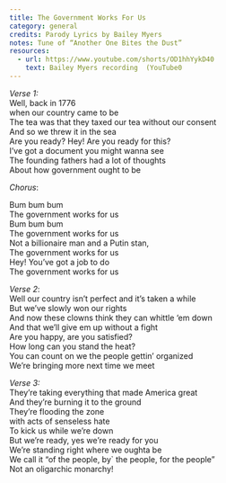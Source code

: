 ```yaml
---
title: The Government Works For Us
category: general
credits: Parody Lyrics by Bailey Myers
notes: Tune of “Another One Bites the Dust”
resources:
  - url: https://www.youtube.com/shorts/OD1hhYykD40
    text: Bailey Myers recording  (YouTube0
---
```

*Verse 1:*\
Well, back in 1776\
when our country came to be\
The tea was that they taxed our tea without our consent\
And so we threw it in the sea\
Are you ready? Hey! Are you ready for this?\
I’ve got a document you might wanna see\
The founding fathers had a lot of thoughts\
About how government ought to be  

*Chorus*:  

Bum bum bum\
The government works for us\
Bum bum bum\
The government works for us\
Not a billionaire man and a Putin stan,\
The government works for us\
Hey! You’ve got a job to do\
The government works for us  

*Verse 2*:\
Well our country isn’t perfect and it’s taken a while\
But we’ve slowly won our rights\
And now these clowns think they can whittle ‘em down\
And that we’ll give em up without a fight\
Are you happy, are you satisfied?\
How long can you stand the heat?\
You can count on we the people gettin’ organized\
We’re bringing more next time we meet  

*Verse 3:*\
They’re taking everything that made America great\
And they’re burning it to the ground\
They’re flooding the zone\
with acts of senseless hate\
To kick us while we’re down\
But we’re ready, yes we’re ready for you\
We’re standing right where we oughta be\
We call it “of the people, by` the people, for the people”\
Not an oligarchic monarchy!
